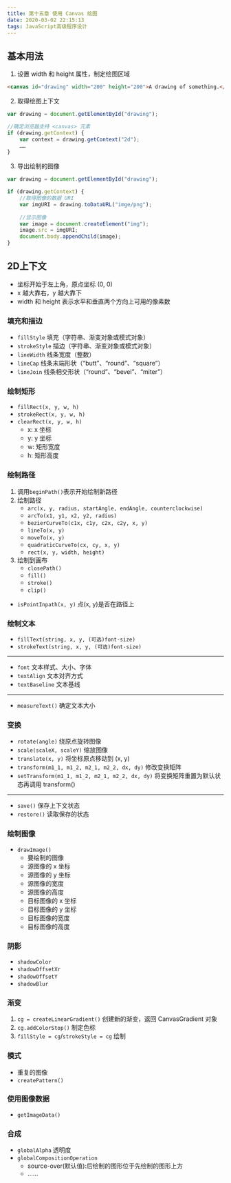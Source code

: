 ```yaml
---
title: 第十五章 使用 Canvas 绘图
date: 2020-03-02 22:15:13
tags: JavaScript高级程序设计
---
```


## 基本用法

1. 设置 width 和 height 属性，制定绘图区域
```html
<canvas id="drawing" width="200" height="200">A drawing of something.</canvas>
```
2. 取得绘图上下文
```js
var drawing = document.getElementById("drawing");

//确定浏览器支持 <canvas> 元素
if (drawing.getContext) {
    var context = drawing.getContext("2d");
    ……
}
```
3. 导出绘制的图像
```js
var drawing = document.getElementById("drawing");

if (drawing.getContext) {
    //取得图像的数据 URI
    var imgURI = drawing.toDataURL("imge/png");
    
    //显示图像
    var image = document.createElement("img");
    image.src = imgURI;
    document.body.appendChild(image);
}
```

## 2D上下文
* 坐标开始于左上角，原点坐标 (0, 0)
* x 越大靠右，y 越大靠下
* width 和 height 表示水平和垂直两个方向上可用的像素数

### 填充和描边
* `fillStyle` 填充（字符串、渐变对象或模式对象）
* `strokeStyle` 描边（字符串、渐变对象或模式对象）
* `lineWidth` 线条宽度（整数）
* `lineCap` 线条末端形状（“butt”、“round”、“square”）
* `lineJoin` 线条相交形状（“round”、“bevel”、“miter”）

### 绘制矩形
* `fillRect(x, y, w, h)`
* `strokeRect(x, y, w, h)`
* `clearRect(x, y, w, h)`
    * x: x 坐标
    * y: y 坐标
    * w: 矩形宽度
    * h: 矩形高度

### 绘制路径

1. 调用`beginPath()`表示开始绘制新路径
2. 绘制路径
    * `arc(x, y, radius, startAngle, endAngle, counterclockwise)` 
    * `arcTo(x1, y1, x2, y2, radius)` 
    * `bezierCurveTo(c1x, c1y, c2x, c2y, x, y)`
    * `lineTo(x, y)`
    * `moveTo(x, y)`
    * `quadraticCurveTo(cx, cy, x, y)`
    * `rect(x, y, width, height)`
3. 绘制到画布
    * `closePath()`
    * `fill()`
    * `stroke()`
    * `clip()`

* `isPointInpath(x, y)` 点(x, y)是否在路径上

### 绘制文本
* `fillText(string, x, y, (可选)font-size)`
* `strokeText(string, x, y, (可选)font-size)`

---
* `font` 文本样式、大小、字体
* `textAlign` 文本对齐方式
* `textBaseline` 文本基线

---
* `measureText()` 确定文本大小

### 变换
* `rotate(angle)` 绕原点旋转图像
* `scale(scaleX, scaleY)` 缩放图像
* `translate(x, y)` 将坐标原点移动到 (x, y)
* `transform(m1_1, m1_2, m2_1, m2_2, dx, dy)` 修改变换矩阵
* `setTransform(m1_1, m1_2, m2_1, m2_2, dx, dy)` 将变换矩阵重置为默认状态再调用 transform()

---
* `save()` 保存上下文状态
* `restore()` 读取保存的状态

### 绘制图像
* `drawImage()`
    * 要绘制的图像
    * 源图像的 x 坐标
    * 源图像的 y 坐标
    * 源图像的宽度
    * 源图像的高度
    * 目标图像的 x 坐标
    * 目标图像的 y 坐标
    * 目标图像的宽度
    * 目标图像的高度

### 阴影
* `shadowColor`
* `shadowOffsetXr`
* `shadowOffsetY`
* `shadowBlur`

### 渐变
1. `cg = createLinearGradient()` 创建新的渐变，返回 CanvasGradient 对象
2. `cg.addColorStop()` 制定色标
3. `fillStyle = cg`/`strokeStyle = cg` 绘制

### 模式
* 重复的图像
* `createPattern()`

### 使用图像数据
* `getImageData()`

### 合成
* `globalAlpha` 透明度
* `globalCompositionOperation`
    * source-over(默认值):后绘制的图形位于先绘制的图形上方
    * ……